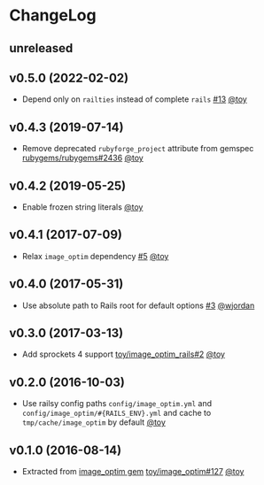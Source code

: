 # ChangeLog

## unreleased

## v0.5.0 (2022-02-02)

* Depend only on `railties` instead of complete `rails` [#13](https://github.com/toy/image_optim_rails/issues/13) [@toy](https://github.com/toy)

## v0.4.3 (2019-07-14)

* Remove deprecated `rubyforge_project` attribute from gemspec [rubygems/rubygems#2436](https://github.com/rubygems/rubygems/pull/2436) [@toy](https://github.com/toy)

## v0.4.2 (2019-05-25)

* Enable frozen string literals [@toy](https://github.com/toy)

## v0.4.1 (2017-07-09)

* Relax `image_optim` dependency [#5](https://github.com/toy/image_optim_rails/issues/5) [@toy](https://github.com/toy)

## v0.4.0 (2017-05-31)

* Use absolute path to Rails root for default options [#3](https://github.com/toy/image_optim_rails/pull/3) [@wjordan](https://github.com/wjordan)

## v0.3.0 (2017-03-13)

* Add sprockets 4 support [toy/image_optim_rails#2](https://github.com/toy/image_optim_rails/issues/2) [@toy](https://github.com/toy)

## v0.2.0 (2016-10-03)

* Use railsy config paths `config/image_optim.yml` and `config/image_optim/#{RAILS_ENV}.yml` and cache to `tmp/cache/image_optim` by default [@toy](https://github.com/toy)

## v0.1.0 (2016-08-14)

* Extracted from [image_optim gem](https://github.com/toy/image_optim) [toy/image_optim#127](https://github.com/toy/image_optim/issues/127) [@toy](https://github.com/toy)
